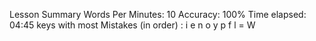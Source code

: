 Lesson Summary
Words Per Minutes: 10
Accuracy: 100%
Time elapsed: 04:45
keys with most Mistakes (in order) : i e n o y p f l = W     
